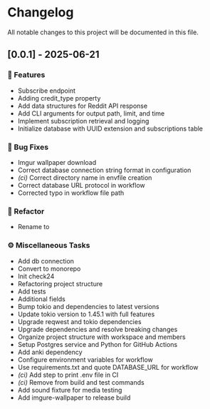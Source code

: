 # Changelog

All notable changes to this project will be documented in this file.

## [0.0.1] - 2025-06-21

### 🚀 Features

- Subscribe endpoint
- Adding credit_type property
- Add data structures for Reddit API response
- Add CLI arguments for output path, limit, and time
- Implement subscription retrieval and logging
- Initialize database with UUID extension and subscriptions table

### 🐛 Bug Fixes

- Imgur wallpaper download
- Correct database connection string format in configuration
- *(ci)* Correct directory name in envfile creation
- Correct database URL protocol in workflow
- Corrected typo in workflow file path

### 🚜 Refactor

- Rename  to

### ⚙️ Miscellaneous Tasks

- Add db connection
- Convert to monorepo
- Init check24
- Refactoring project structure
- Add tests
- Additional fields
- Bump tokio and dependencies to latest versions
- Update tokio version to 1.45.1 with full features
- Upgrade reqwest and tokio dependencies
- Upgrade dependencies and resolve breaking changes
- Organize project structure with workspace and members
- Setup Postgres service and Python for GitHub Actions
- Add anki dependency
- Configure environment variables for workflow
- Use requirements.txt and quote DATABASE_URL for workflow
- *(ci)* Add step to print .env file in CI
- *(ci)* Remove  from build and test commands
- Add sound fixture for media testing
- Add imgure-wallpaper to release build

<!-- generated by git-cliff -->
